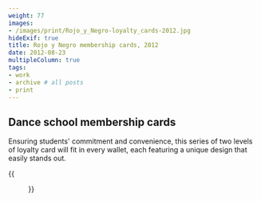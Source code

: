 ```yaml
---
weight: 77
images:
- /images/print/Rojo_y_Negro-loyalty_cards-2012.jpg
hideExif: true
title: Rojo y Negro membership cards, 2012
date: 2012-08-23
multipleColumn: true
tags:
- work
- archive # all posts
- print
---
```


## Dance school membership cards

Ensuring students' commitment and convenience, this series of two levels of
loyalty card will fit in every wallet, each featuring a unique design that
easily stands out.

{{<figure src="/img/print/Rojo_y_Negro-loyalty_card_spread-2012.jpg" title="Membership card spread, two levels, with distinct colours">}}

